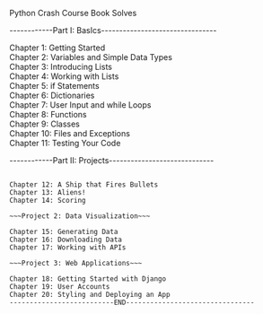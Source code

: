 Python Crash Course Book Solves


------------Part I: BasIcs--------------------------------

 Chapter 1: Getting Started  
 Chapter 2: Variables and Simple Data Types  
 Chapter 3: Introducing Lists  
 Chapter 4: Working with Lists  
 Chapter 5: if Statements  
 Chapter 6: Dictionaries  
 Chapter 7: User Input and while Loops  
 Chapter 8: Functions  
 Chapter 9: Classes  
 Chapter 10: Files and Exceptions  
 Chapter 11: Testing Your Code  
 
 ------------Part II: Projects-----------------------------
 
 ~~~Project 1: Alien Invasion~~~

 Chapter 12: A Ship that Fires Bullets  
 Chapter 13: Aliens!  
 Chapter 14: Scoring  

 ~~~Project 2: Data Visualization~~~

 Chapter 15: Generating Data  
 Chapter 16: Downloading Data  
 Chapter 17: Working with APIs  

 ~~~Project 3: Web Applications~~~

 Chapter 18: Getting Started with Django  
 Chapter 19: User Accounts  
 Chapter 20: Styling and Deploying an App  
--------------------------END--------------------------------
